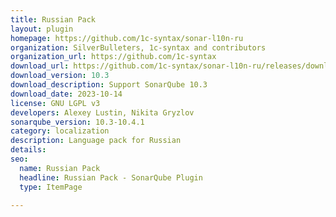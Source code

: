 ```yaml
---
title: Russian Pack
layout: plugin
homepage: https://github.com/1c-syntax/sonar-l10n-ru
organization: SilverBulleters, 1c-syntax and contributors
organization_url: https://github.com/1c-syntax
download_url: https://github.com/1c-syntax/sonar-l10n-ru/releases/download/v10.3/sonar-l10n-ru-plugin-10.3.jar
download_version: 10.3
download_description: Support SonarQube 10.3
download_date: 2023-10-14
license: GNU LGPL v3
developers: Alexey Lustin, Nikita Gryzlov
sonarqube_version: 10.3-10.4.1
category: localization
description: Language pack for Russian
details: 
seo:
  name: Russian Pack
  headline: Russian Pack - SonarQube Plugin
  type: ItemPage

---
```

